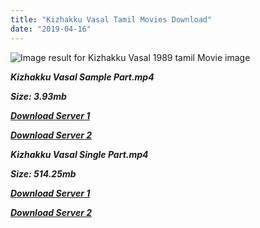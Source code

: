 ```yaml
---
title: "Kizhakku Vasal Tamil Movies Download"
date: "2019-04-16"
---
```


![Image result for Kizhakku Vasal  1989 tamil Movie image](https://media-images.mio.to/various_artists/K/Kizhakku{001906e6a029aa7b73d4a7534ffe44de21d3d443868dbd2fabdf209edab59abd}20Vaasal{001906e6a029aa7b73d4a7534ffe44de21d3d443868dbd2fabdf209edab59abd}20{001906e6a029aa7b73d4a7534ffe44de21d3d443868dbd2fabdf209edab59abd}281990{001906e6a029aa7b73d4a7534ffe44de21d3d443868dbd2fabdf209edab59abd}29/Art-350.jpg)

**_Kizhakku Vasal Sample Part.mp4_**

**_Size: 3.93mb_**

**_[Download Server 1](http://b2.wetransfer.vip/files/{001906e6a029aa7b73d4a7534ffe44de21d3d443868dbd2fabdf209edab59abd}20Actor{001906e6a029aa7b73d4a7534ffe44de21d3d443868dbd2fabdf209edab59abd}20Hits{001906e6a029aa7b73d4a7534ffe44de21d3d443868dbd2fabdf209edab59abd}20Collection/Karthik{001906e6a029aa7b73d4a7534ffe44de21d3d443868dbd2fabdf209edab59abd}20Movies{001906e6a029aa7b73d4a7534ffe44de21d3d443868dbd2fabdf209edab59abd}20Collections/Kizhakku{001906e6a029aa7b73d4a7534ffe44de21d3d443868dbd2fabdf209edab59abd}20Vasal{001906e6a029aa7b73d4a7534ffe44de21d3d443868dbd2fabdf209edab59abd}20(1990)/Kizhakku{001906e6a029aa7b73d4a7534ffe44de21d3d443868dbd2fabdf209edab59abd}20Vasal{001906e6a029aa7b73d4a7534ffe44de21d3d443868dbd2fabdf209edab59abd}20{001906e6a029aa7b73d4a7534ffe44de21d3d443868dbd2fabdf209edab59abd}20Sample{001906e6a029aa7b73d4a7534ffe44de21d3d443868dbd2fabdf209edab59abd}20HD.mp4)_**

**_[Download Server 2](http://b2.wetransfer.vip/files/{001906e6a029aa7b73d4a7534ffe44de21d3d443868dbd2fabdf209edab59abd}20Actor{001906e6a029aa7b73d4a7534ffe44de21d3d443868dbd2fabdf209edab59abd}20Hits{001906e6a029aa7b73d4a7534ffe44de21d3d443868dbd2fabdf209edab59abd}20Collection/Karthik{001906e6a029aa7b73d4a7534ffe44de21d3d443868dbd2fabdf209edab59abd}20Movies{001906e6a029aa7b73d4a7534ffe44de21d3d443868dbd2fabdf209edab59abd}20Collections/Kizhakku{001906e6a029aa7b73d4a7534ffe44de21d3d443868dbd2fabdf209edab59abd}20Vasal{001906e6a029aa7b73d4a7534ffe44de21d3d443868dbd2fabdf209edab59abd}20(1990)/Kizhakku{001906e6a029aa7b73d4a7534ffe44de21d3d443868dbd2fabdf209edab59abd}20Vasal{001906e6a029aa7b73d4a7534ffe44de21d3d443868dbd2fabdf209edab59abd}20{001906e6a029aa7b73d4a7534ffe44de21d3d443868dbd2fabdf209edab59abd}20Sample{001906e6a029aa7b73d4a7534ffe44de21d3d443868dbd2fabdf209edab59abd}20HD.mp4)_**

**_Kizhakku Vasal Single Part.mp4_**

**_Size: 514.25mb_**

**_[Download Server 1](http://b2.wetransfer.vip/files/{001906e6a029aa7b73d4a7534ffe44de21d3d443868dbd2fabdf209edab59abd}20Actor{001906e6a029aa7b73d4a7534ffe44de21d3d443868dbd2fabdf209edab59abd}20Hits{001906e6a029aa7b73d4a7534ffe44de21d3d443868dbd2fabdf209edab59abd}20Collection/Karthik{001906e6a029aa7b73d4a7534ffe44de21d3d443868dbd2fabdf209edab59abd}20Movies{001906e6a029aa7b73d4a7534ffe44de21d3d443868dbd2fabdf209edab59abd}20Collections/Kizhakku{001906e6a029aa7b73d4a7534ffe44de21d3d443868dbd2fabdf209edab59abd}20Vasal{001906e6a029aa7b73d4a7534ffe44de21d3d443868dbd2fabdf209edab59abd}20(1990)/Kizhakku{001906e6a029aa7b73d4a7534ffe44de21d3d443868dbd2fabdf209edab59abd}20Vasal{001906e6a029aa7b73d4a7534ffe44de21d3d443868dbd2fabdf209edab59abd}20{001906e6a029aa7b73d4a7534ffe44de21d3d443868dbd2fabdf209edab59abd}20Single{001906e6a029aa7b73d4a7534ffe44de21d3d443868dbd2fabdf209edab59abd}20Part{001906e6a029aa7b73d4a7534ffe44de21d3d443868dbd2fabdf209edab59abd}20HD.mp4)_**

**_[Download Server 2](http://b2.wetransfer.vip/files/{001906e6a029aa7b73d4a7534ffe44de21d3d443868dbd2fabdf209edab59abd}20Actor{001906e6a029aa7b73d4a7534ffe44de21d3d443868dbd2fabdf209edab59abd}20Hits{001906e6a029aa7b73d4a7534ffe44de21d3d443868dbd2fabdf209edab59abd}20Collection/Karthik{001906e6a029aa7b73d4a7534ffe44de21d3d443868dbd2fabdf209edab59abd}20Movies{001906e6a029aa7b73d4a7534ffe44de21d3d443868dbd2fabdf209edab59abd}20Collections/Kizhakku{001906e6a029aa7b73d4a7534ffe44de21d3d443868dbd2fabdf209edab59abd}20Vasal{001906e6a029aa7b73d4a7534ffe44de21d3d443868dbd2fabdf209edab59abd}20(1990)/Kizhakku{001906e6a029aa7b73d4a7534ffe44de21d3d443868dbd2fabdf209edab59abd}20Vasal{001906e6a029aa7b73d4a7534ffe44de21d3d443868dbd2fabdf209edab59abd}20{001906e6a029aa7b73d4a7534ffe44de21d3d443868dbd2fabdf209edab59abd}20Single{001906e6a029aa7b73d4a7534ffe44de21d3d443868dbd2fabdf209edab59abd}20Part{001906e6a029aa7b73d4a7534ffe44de21d3d443868dbd2fabdf209edab59abd}20HD.mp4)_**

